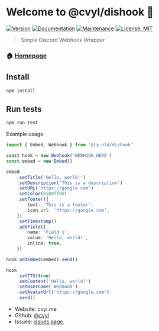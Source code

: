 # Welcome to @cvyl/dishook 👋
[![Version](https://img.shields.io/npm/v/@ly-nld/dishook.svg)](https://www.npmjs.com/package/@ly-nld/dishook)
[![Documentation](https://img.shields.io/badge/documentation-yes-brightgreen.svg)](https://lgbt.sh/dishook/)
[![Maintenance](https://img.shields.io/badge/Maintained%3F-yes-green.svg)](https://github.com/ly-nld/dishook/graphs/commit-activity)
[![License: MIT](https://img.shields.io/github/license/ly-nld/@ly-nld/dishook)](https://github.com/ly-nld/dishook/blob/master/LICENSE)

> Simple Discord Webhook Wrapper

### 🏠 [Homepage](https://github.com/cvyl/dishook)

## Install

```sh
npm install
```

## Run tests

```sh
npm run test
```

Example usage
```ts
import { Embed, Webhook } from '@ly-nld/dishook'

const hook = new Webhook('WEBHOOK_HERE')
const embed = new Embed()

embed
 	.setTitle('Hello, world!')
	.setDescription('This is a description')
	.setURL('https://google.com')
	.setColor(0x00ff00)
	.setFooter({
		text: 'This is a footer',
		icon_url: 'https://google.com',
	})
	.setTimestamp()
	.addField({
		name: 'Field 1',
		value: 'Hello, world!',
		inline: true,
	})

hook.addEmbed(embed).send()

hook
	.setTTS(true)
	.setContent('Hello, world!')
	.setUsername('Webhook')
	.setAvatarUrl('https://google.com')
	.send()
```
* Website: cvyl.me
* Github: [@cvyl](https://github.com/cvyl)
* Issues: [issues page](https://github.com/cvyl/dishook/issues).
